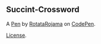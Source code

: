 Succint-Crossword
-----------------


A [Pen](https://codepen.io/rotatarojama/pen/wBBybWZ) by [RotataRojama](https://codepen.io/rotatarojama) on [CodePen](https://codepen.io).

[License](https://codepen.io/license/pen/wBBybWZ).